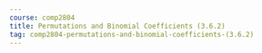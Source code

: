 ```yaml
---
course: comp2804
title: Permutations and Binomial Coefficients (3.6.2)
tag: comp2804-permutations-and-binomial-coefficients-(3.6.2)
---
```


